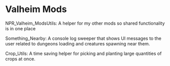 # Valheim Mods

NPR_Valheim_ModsUtils: A helper for my other mods so shared functionality is in one place

Something_Nearby: A console log sweeper that shows UI messages to the user related to dungeons loading and creatures spawning near them.

Crop_Utils: A time saving helper for picking and planting large quantities of crops at once.
